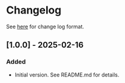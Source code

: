 # Changelog

See [here](https://keepachangelog.com/en/1.1.0/) for change log format.

## [1.0.0] - 2025-02-16

### Added

- Initial version. See README.md for details.